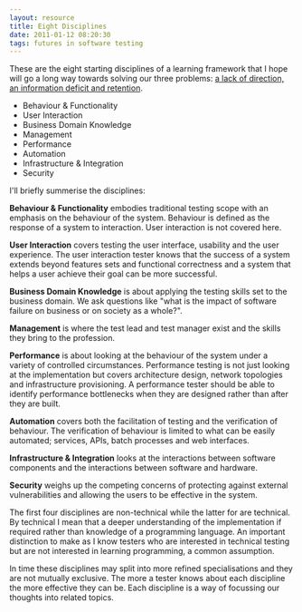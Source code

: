 ```yaml
---
layout: resource
title: Eight Disciplines
date: 2011-01-12 08:20:30
tags: futures in software testing
---
```

These are the eight starting disciplines of a learning framework that I hope will go a long way towards solving our three problems: [a lack of direction, an information deficit and retention](/resources/it-begins-with-a-sad-story.html).

 - Behaviour & Functionality
 - User Interaction
 - Business Domain Knowledge
 - Management
 - Performance
 - Automation
 - Infrastructure & Integration
 - Security

I'll briefly summerise the disciplines:

**Behaviour & Functionality** embodies traditional testing scope with an emphasis on the behaviour of the system. Behaviour is defined as the response of a system to interaction. User interaction is not covered here.

**User Interaction** covers testing the user interface, usability and the user experience. The user interaction tester knows that the success of a system extends beyond features sets and functional correctness and a system that helps a user achieve their goal can be more successful.

**Business Domain Knowledge** is about applying the testing skills set to the business domain. We ask questions like "what is the impact of software failure on business or on society as a whole?".

**Management** is where the test lead and test manager exist and the skills they bring to the profession.

**Performance** is about looking at the behaviour of the system under a variety of controlled circumstances. Performance testing is not just looking at the implementation but covers architecture design, network topologies and infrastructure provisioning. A performance tester should be able to identify performance bottlenecks when they are designed rather than after they are built.

**Automation** covers both the facilitation of testing and the verification of behaviour. The verification of behaviour is limited to what can be easily automated; services, APIs, batch processes and web interfaces.

**Infrastructure & Integration** looks at the interactions between software components and the interactions between software and hardware.

**Security** weighs up the competing concerns of protecting against external vulnerabilities and allowing the users to be effective in the system.

The first four disciplines are non-technical while the latter for are technical. By technical I mean that a deeper understanding of the implementation if required rather than knowledge of a programming language. An important distinction to make as I know testers who are interested in technical testing but are not interested in learning programming, a common assumption.

In time these disciplines may split into more refined specialisations and they are not mutually exclusive. The more a tester knows about each discipline the more effective they can be. Each discipline is a way of focussing our thoughts into related topics.